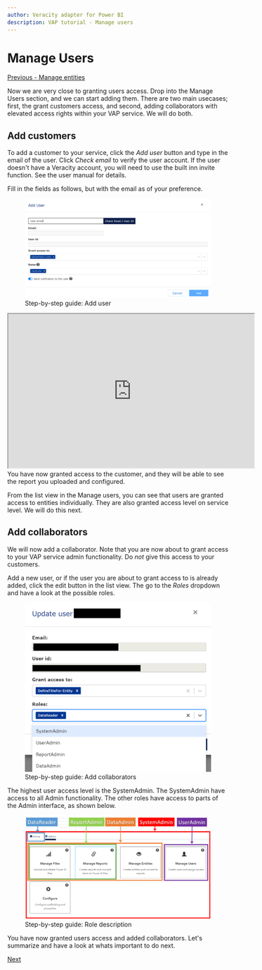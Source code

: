 ```yaml
---
author: Veracity adapter for Power BI
description: VAP tutorial - Manage users
---
```


# Manage Users
[Previous - Manage entities](4-manage-entities.md)

Now we are very close to granting users access. Drop into the Manage Users section, and we can start adding them. There are two main usecases; first, the grant customers access, and second, adding collaborators with elevated access rights within your VAP service. We will do both.

## Add customers
To add a customer to your service, click the <i>Add user</i> button and type in the email of the user. Click <i>Check email</i> to verify the user account. If the user doesn't have a Veracity account, you will need to use the built inn invite function. See the user manual for details.

Fill in the fields as follows, but with the email as of your preference. 
<figure>
	<img src="assets/step-by-step-add-users.png"/>
	<figcaption>Step-by-step guide: Add user</figcaption>
</figure>

<iframe width = "560" height = "350" src = "https://brandcentral.dnv.com/mars/embed?o=60ABE550617D6AD6&c=10651&a=N"> </iframe>
You have now granted access to the customer, and they will be able to see the report you uploaded and configured. 

From the list view in the Manage users, you can see that users are granted access to entities individually. They are also granted access level on service level. We will do this next.

## Add collaborators
We will now add a collaborator. Note that you are now about to grant access to your VAP service admin functionality. Do <i>not</i> give this access to your customers.

Add a new user, or if the user you are about to grant access to is already added, click the edit button in the list view. The go to the <i>Roles</i> dropdown and have a look at the possible roles.
<figure>
	<img src="assets/step-by-step-add-collaborator.png"/>
	<figcaption>Step-by-step guide: Add collaborators</figcaption>
</figure>
The highest user access level is the SystemAdmin. The SystemAdmin have access to all Admin functionality. The other roles have access to parts of the Admin interface, as shown below.
<figure>
	<img src="assets/step-by-step-role-description.png"/>
	<figcaption>Step-by-step guide: Role description</figcaption>
</figure>

You have now granted users access and added collaborators. Let's summarize and have a look at whats important to do next.

[Next](6-summary.md)

